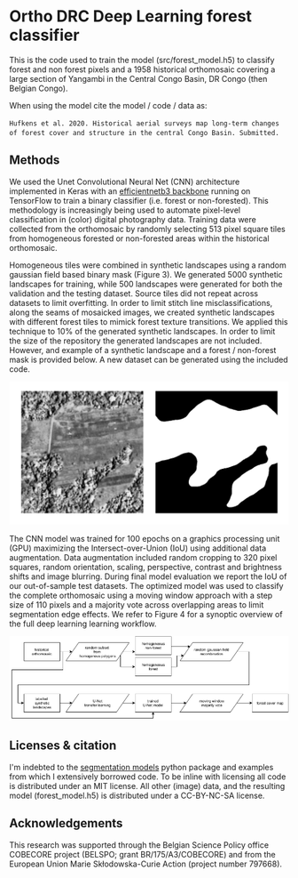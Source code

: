 # Ortho DRC Deep Learning forest classifier

This is the code used to train the model (src/forest_model.h5) to classify forest and non forest pixels and a 1958 historical orthomosaic covering a large section of Yangambi in the Central Congo Basin, DR Congo (then Belgian Congo).

When using the model cite the model / code / data as:

`Hufkens et al. 2020. Historical aerial surveys map long-term changes of
forest cover and structure in the central Congo Basin. Submitted.`

## Methods

 We used the Unet Convolutional Neural Net (CNN) architecture implemented in Keras with an [efficientnetb3 backbone](https://github.com/qubvel/segmentation_models) running on TensorFlow to train a binary classifier (i.e. forest or non-forested). This methodology is increasingly being used to automate pixel-level classification in (color) digital photography data. Training data were collected from the orthomosaic by randomly selecting 513 pixel square tiles from homogeneous forested or non-forested areas within the historical orthomosaic.
 
 Homogeneous tiles were combined in synthetic landscapes using a random gaussian field based binary mask (Figure 3). We generated 5000 synthetic landscapes for training, while 500 landscapes were generated for both the validation and the testing dataset. Source tiles did not repeat across datasets to limit overfitting. In order to limit stitch line misclassifications, along the seams of mosaicked images, we created synthetic landscapes with different forest tiles to mimick forest texture transitions. We applied this technique to 10% of the generated synthetic landscapes. In order to limit the size of the repository the generated landscapes are not included. However, and example of a synthetic landscape and a forest / non-forest mask is provided below. A new dataset can be generated using the included code.
 
![](synthetic_landscape.png) 
 
 The CNN model was trained for 100 epochs on a graphics processing unit (GPU) maximizing the Intersect-over-Union (IoU) using additional data augmentation. Data augmentation included random cropping to 320 pixel squares, random orientation, scaling, perspective, contrast and brightness shifts and image blurring. During final model evaluation we report the IoU of our out-of-sample test datasets.  The optimized model was used to classify the complete orthomosaic using a moving window approach with a step size of 110 pixels and a majority vote across overlapping areas to limit segmentation edge effects. We refer to Figure 4 for a synoptic overview of the full deep learning learning workflow. 

![](cnn_diagram.png) 

## Licenses & citation

I'm indebted to the [segmentation models](https://github.com/qubvel/segmentation_models) python package and examples from which I extensively borrowed code. To be inline with licensing all code is distributed under an MIT license. All other (image) data, and the resulting model (forest_model.h5) is distributed under a CC-BY-NC-SA license.

## Acknowledgements

This research was supported through the Belgian Science Policy office COBECORE project (BELSPO; grant BR/175/A3/COBECORE) and from the European Union Marie Skłodowska-Curie Action (project number 797668).